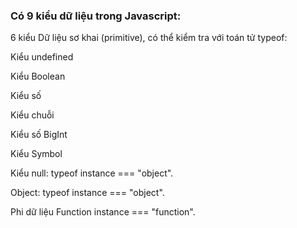 ### Có 9 kiểu dữ liệu trong Javascript:

6 kiểu Dữ liệu sơ khai (primitive), có thể kiểm tra với toán tử typeof:

Kiểu undefined 

Kiểu Boolean

Kiểu số

Kiểu chuỗi

Kiểu số BigInt 

Kiểu Symbol
 
Kiểu null: typeof instance === "object". 

Object: typeof instance === "object".

Phi dữ liệu Function instance === "function". 

